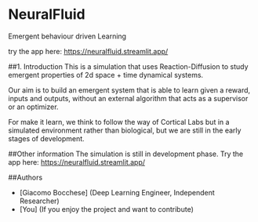 # NeuralFluid
Emergent behaviour driven Learning

try the app here: https://neuralfluid.streamlit.app/

##1. Introduction
This is a simulation that uses Reaction-Diffusion to study emergent properties of 2d space + time dynamical systems.

Our aim is to build an emergent system that is able to learn given a reward, inputs and outputs, without an external algorithm that acts as a supervisor or an optimizer.

For make it learn, we think to follow the way of Cortical Labs but in a simulated environment rather than biological, but we are still in the early stages of development.

##Other information
The simulation is still in development phase. 
Try the app here: https://neuralfluid.streamlit.app/

##Authors
- [Giacomo Bocchese] (Deep Learning Engineer, Independent Researcher)
- [You] (If you enjoy the project and want to contribute)
